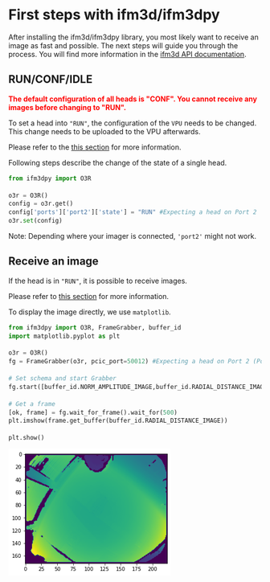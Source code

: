 # First steps with ifm3d/ifm3dpy

After installing the ifm3d/ifm3dpy library, you most likely want to receive an image as fast and possible. The next steps will guide you through the process. You will find more information in the [ifm3d API documentation](ifm3d/doc/sphinx/index:ifm3d%20library).

## RUN/CONF/IDLE

**<font color="red"> The default configuration of all heads is "CONF". You cannot receive any images before changing to "RUN".</font>**

To set a head into `"RUN"`, the configuration of the `VPU` needs to be changed. This change needs to be uploaded to the VPU afterwards.

Please refer to the [this section](ifm3d/doc/sphinx/content/examples/o3r/configuration/configuration:How%20to%3A%20configure%20the%20camera) for more information.

Following steps describe the change of the state of a single head.

```python
from ifm3dpy import O3R

o3r = O3R()
config = o3r.get()
config['ports']['port2']['state'] = "RUN" #Expecting a head on Port 2
o3r.set(config)
```

Note: Depending where your imager is connected, `'port2'` might not work.

## Receive an image

If the head is in `"RUN"`, it is possible to receive images.

Please refer to [this section](ifm3d/doc/sphinx/content/examples/o3r/getting_data/getting_data:How%20to%3A%20receive%20an%20image) for more information.

To display the image directly, we use `matplotlib`.

```python
from ifm3dpy import O3R, FrameGrabber, buffer_id
import matplotlib.pyplot as plt

o3r = O3R()
fg = FrameGrabber(o3r, pcic_port=50012) #Expecting a head on Port 2 (Port 2 == 50012)

# Set schema and start Grabber
fg.start([buffer_id.NORM_AMPLITUDE_IMAGE,buffer_id.RADIAL_DISTANCE_IMAGE,buffer_id.XYZ])

# Get a frame
[ok, frame] = fg.wait_for_frame().wait_for(500)
plt.imshow(frame.get_buffer(buffer_id.RADIAL_DISTANCE_IMAGE))

plt.show()
```

![distance image](./resources/picture.png "Distance image")
